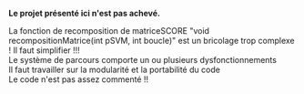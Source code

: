 
<b>Le projet présenté ici n'est pas achevé.</b><br/>

La fonction de recomposition de matriceSCORE "void recompositionMatrice(int pSVM, int boucle)" est un bricolage trop complexe ! Il faut simplifier !!!<br/>
Le système de parcours comporte un ou plusieurs dysfonctionnements<br/>
Il faut travailler sur la modularité et la portabilité du code<br/>
Le code n'est pas assez commenté !!
